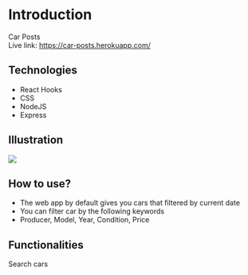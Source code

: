 # Introduction
Car Posts
<br/>
Live link: https://car-posts.herokuapp.com/

## Technologies
- React Hooks
- CSS
- NodeJS
- Express

## Illustration
<img src="https://user-images.githubusercontent.com/56726154/89893460-13879a80-dbe1-11ea-9033-8910ce6ad793.png"/>

## How to use?
- The web app by default gives you cars that filtered by current date
- You can filter car by the following keywords
- Producer, Model, Year, Condition, Price

## Functionalities
 Search cars
